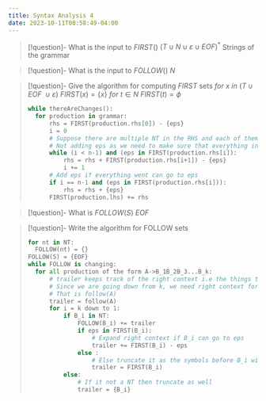 ```yaml
---
title: Syntax Analysis 4
date: 2023-10-11T00:58:49-04:00
---
```


> [!question]- What is the input to $FIRST()$
> $(T \cup N \cup \varepsilon \cup EOF)^*$
> Strings of the grammar

> [!question]- What is the input to $FOLLOW()$
> $N$

> [!question]- Give the algorithm for computing $FIRST$ sets
> $for\ x\ in\ (T \cup EOF\ \cup \varepsilon)$
> $FIRST(x) = \{x\}$
> $for\ t \in N$
> $FIRST(t) = \phi$
>```python
>while thereAreChanges():
>	for production in grammar:
>		rhs = FIRST(production.rhs[0]) - {eps}
>		i = 0
>		# Suppose there are multiple NT in the RHS and each of them can become eps, we need to add the FIRST of the next NT
>		# Not adding eps as we need to make sure that everything in the rhs can go to eps that is the only case when the lhs can fully become eps. If there is atleast on NT in the sequence that doesn't have eps then lhs can never go to eps
>		while (i < n-1) and (eps in FIRST(production.rhs[i]):
>			rhs = rhs + FIRST(production.rhs[i+1]) - {eps}
>			i += 1
>		# Add eps if everything went can go to eps
>		if i == n-1 and (eps in FIRST(production.rhs[i])):
>			rhs = rhs + {eps}
>		FIRST(production.lhs) += rhs
>``` 


> [!question]- What is $FOLLOW(S)$
> $EOF$

> [!question]- Write the algorithm for FOLLOW sets
> ```python
>for nt in NT:
>	FOLLOW(nt) = {}
>FOLLOW(S) = {EOF}
>while FOLLOW is changing:
>	for all production of the form A->B_1B_2B_3...B_k:
>		# trailer keeps track of the right context i.e the things that can come after B_i
>		# Since we are going down from k, we need right context for B_k
>		# That is follow(A)
>		trailer = follow(A)
>		for i = k down to 1:
>			if B_i in NT:
>				FOLLOW(B_i) += trailer
>				if eps in FIRST(B_i):
>					# Expand right context if B_i can go to eps
>					trailer += FIRST(B_i) - eps
>				else :
>					# Else truncate it as the symbols before B_i will have this as their FOLLOW as it won't go to eps
>					trailer = FIRST(B_i)
>			else:
>				# If it not a NT then truncate as well
>				trailer = {B_i}
>```